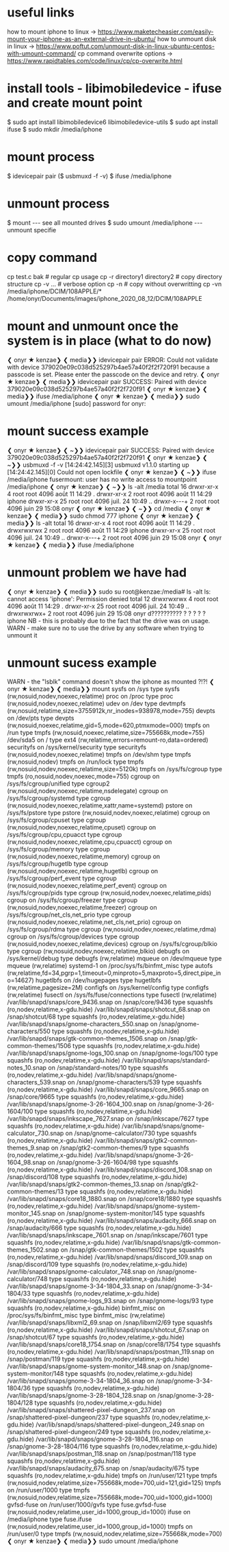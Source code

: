 # useful links
how to mount iphone to linux -> https://www.maketecheasier.com/easily-mount-your-iphone-as-an-external-drive-in-ubuntu/
how to unmount disk in linux -> https://www.poftut.com/unmount-disk-in-linux-ubuntu-centos-with-umount-command/
cp command overwrite options -> https://www.rapidtables.com/code/linux/cp/cp-overwrite.html

# install tools - libimobiledevice - ifuse and create mount point
$ sudo apt install libimobiledevice6 libimobiledevice-utils
$ sudo apt install ifuse
$ sudo mkdir /media/iphone

# mount process
$ idevicepair pair
($ usbmuxd -f -v)
$ ifuse /media/iphone

# unmount process
$ mount --- see all mounted drives
$ sudo umount /media/iphone --- unmount specifie

# copy command
cp test.c bak # regular cp usage
cp -r directory1 directory2 # copy directory structure
cp -v ... # verbose option
cp -n # copy without overwritting
cp -vn /media/iphone/DCIM/108APPLE/* /home/onyr/Documents/images/iphone_2020_08_12/DCIM/108APPLE

# mount and unmount once the system is in place (what to do now)
 ❮ onyr ★  kenzae❯ ❮ media❯❯ idevicepair pair
ERROR: Could not validate with device 379020e09c038d525297b4ae57a40f2f2f720f91 because a passcode is set. Please enter the passcode on the device and retry.
 ❮ onyr ★  kenzae❯ ❮ media❯❯ idevicepair pair
SUCCESS: Paired with device 379020e09c038d525297b4ae57a40f2f2f720f91
 ❮ onyr ★  kenzae❯ ❮ media❯❯ ifuse /media/iphone
 ❮ onyr ★  kenzae❯ ❮ media❯❯ sudo umount /media/iphone
[sudo] password for onyr: 

# mount success example
 ❮ onyr ★  kenzae❯ ❮ ~❯❯ idevicepair pair
SUCCESS: Paired with device 379020e09c038d525297b4ae57a40f2f2f720f91
 ❮ onyr ★  kenzae❯ ❮ ~❯❯ usbmuxd -f -v
[14:24:42.145][3] usbmuxd v1.1.0 starting up
[14:24:42.145][0] Could not open lockfile
 ❮ onyr ★  kenzae❯ ❮ ~❯❯ ifuse /media/iphone
fusermount: user has no write access to mountpoint /media/iphone
 ❮ onyr ★  kenzae❯ ❮ ~❯❯ ls -alt /media
total 16
drwxr-xr-x   4 root root 4096 août  11 14:29 .
drwxr-xr-x   2 root root 4096 août  11 14:29 iphone
drwxr-xr-x  25 root root 4096 juil. 24 10:49 ..
drwxr-x---+  2 root root 4096 juin  29 15:08 onyr
 ❮ onyr ★  kenzae❯ ❮ ~❯❯ cd /media
 ❮ onyr ★  kenzae❯ ❮ media❯❯ sudo chmod 777 iphone
 ❮ onyr ★  kenzae❯ ❮ media❯❯ ls -alt
total 16
drwxr-xr-x   4 root root 4096 août  11 14:29 .
drwxrwxrwx   2 root root 4096 août  11 14:29 iphone
drwxr-xr-x  25 root root 4096 juil. 24 10:49 ..
drwxr-x---+  2 root root 4096 juin  29 15:08 onyr
 ❮ onyr ★  kenzae❯ ❮ media❯❯ ifuse /media/iphone

# unmount problem we have had
 ❮ onyr ★  kenzae❯ ❮ media❯❯ sudo su
root@kenzae:/media# ls -alt
ls: cannot access 'iphone': Permission denied
total 12
drwxrwxrwx   4 root root 4096 août  11 14:29 .
drwxr-xr-x  25 root root 4096 juil. 24 10:49 ..
drwxrwxrwx+  2 root root 4096 juin  29 15:08 onyr
d??????????  ? ?    ?       ?              ? iphone
NB - this is probably due to the fact that the drive was on usage. 
WARN - make sure no to use the drive by any software when trying to unmount it

# unmount sucess example
WARN - the "lsblk" command doesn't show the iphone as mounted ?!?!
 ❮ onyr ★  kenzae❯ ❮ media❯❯ mount
sysfs on /sys type sysfs (rw,nosuid,nodev,noexec,relatime)
proc on /proc type proc (rw,nosuid,nodev,noexec,relatime)
udev on /dev type devtmpfs (rw,nosuid,relatime,size=3755912k,nr_inodes=938978,mode=755)
devpts on /dev/pts type devpts (rw,nosuid,noexec,relatime,gid=5,mode=620,ptmxmode=000)
tmpfs on /run type tmpfs (rw,nosuid,noexec,relatime,size=755668k,mode=755)
/dev/sda5 on / type ext4 (rw,relatime,errors=remount-ro,data=ordered)
securityfs on /sys/kernel/security type securityfs (rw,nosuid,nodev,noexec,relatime)
tmpfs on /dev/shm type tmpfs (rw,nosuid,nodev)
tmpfs on /run/lock type tmpfs (rw,nosuid,nodev,noexec,relatime,size=5120k)
tmpfs on /sys/fs/cgroup type tmpfs (ro,nosuid,nodev,noexec,mode=755)
cgroup on /sys/fs/cgroup/unified type cgroup2 (rw,nosuid,nodev,noexec,relatime,nsdelegate)
cgroup on /sys/fs/cgroup/systemd type cgroup (rw,nosuid,nodev,noexec,relatime,xattr,name=systemd)
pstore on /sys/fs/pstore type pstore (rw,nosuid,nodev,noexec,relatime)
cgroup on /sys/fs/cgroup/cpuset type cgroup (rw,nosuid,nodev,noexec,relatime,cpuset)
cgroup on /sys/fs/cgroup/cpu,cpuacct type cgroup (rw,nosuid,nodev,noexec,relatime,cpu,cpuacct)
cgroup on /sys/fs/cgroup/memory type cgroup (rw,nosuid,nodev,noexec,relatime,memory)
cgroup on /sys/fs/cgroup/hugetlb type cgroup (rw,nosuid,nodev,noexec,relatime,hugetlb)
cgroup on /sys/fs/cgroup/perf_event type cgroup (rw,nosuid,nodev,noexec,relatime,perf_event)
cgroup on /sys/fs/cgroup/pids type cgroup (rw,nosuid,nodev,noexec,relatime,pids)
cgroup on /sys/fs/cgroup/freezer type cgroup (rw,nosuid,nodev,noexec,relatime,freezer)
cgroup on /sys/fs/cgroup/net_cls,net_prio type cgroup (rw,nosuid,nodev,noexec,relatime,net_cls,net_prio)
cgroup on /sys/fs/cgroup/rdma type cgroup (rw,nosuid,nodev,noexec,relatime,rdma)
cgroup on /sys/fs/cgroup/devices type cgroup (rw,nosuid,nodev,noexec,relatime,devices)
cgroup on /sys/fs/cgroup/blkio type cgroup (rw,nosuid,nodev,noexec,relatime,blkio)
debugfs on /sys/kernel/debug type debugfs (rw,relatime)
mqueue on /dev/mqueue type mqueue (rw,relatime)
systemd-1 on /proc/sys/fs/binfmt_misc type autofs (rw,relatime,fd=34,pgrp=1,timeout=0,minproto=5,maxproto=5,direct,pipe_ino=14627)
hugetlbfs on /dev/hugepages type hugetlbfs (rw,relatime,pagesize=2M)
configfs on /sys/kernel/config type configfs (rw,relatime)
fusectl on /sys/fs/fuse/connections type fusectl (rw,relatime)
/var/lib/snapd/snaps/core_9436.snap on /snap/core/9436 type squashfs (ro,nodev,relatime,x-gdu.hide)
/var/lib/snapd/snaps/shotcut_68.snap on /snap/shotcut/68 type squashfs (ro,nodev,relatime,x-gdu.hide)
/var/lib/snapd/snaps/gnome-characters_550.snap on /snap/gnome-characters/550 type squashfs (ro,nodev,relatime,x-gdu.hide)
/var/lib/snapd/snaps/gtk-common-themes_1506.snap on /snap/gtk-common-themes/1506 type squashfs (ro,nodev,relatime,x-gdu.hide)
/var/lib/snapd/snaps/gnome-logs_100.snap on /snap/gnome-logs/100 type squashfs (ro,nodev,relatime,x-gdu.hide)
/var/lib/snapd/snaps/standard-notes_10.snap on /snap/standard-notes/10 type squashfs (ro,nodev,relatime,x-gdu.hide)
/var/lib/snapd/snaps/gnome-characters_539.snap on /snap/gnome-characters/539 type squashfs (ro,nodev,relatime,x-gdu.hide)
/var/lib/snapd/snaps/core_9665.snap on /snap/core/9665 type squashfs (ro,nodev,relatime,x-gdu.hide)
/var/lib/snapd/snaps/gnome-3-26-1604_100.snap on /snap/gnome-3-26-1604/100 type squashfs (ro,nodev,relatime,x-gdu.hide)
/var/lib/snapd/snaps/inkscape_7627.snap on /snap/inkscape/7627 type squashfs (ro,nodev,relatime,x-gdu.hide)
/var/lib/snapd/snaps/gnome-calculator_730.snap on /snap/gnome-calculator/730 type squashfs (ro,nodev,relatime,x-gdu.hide)
/var/lib/snapd/snaps/gtk2-common-themes_9.snap on /snap/gtk2-common-themes/9 type squashfs (ro,nodev,relatime,x-gdu.hide)
/var/lib/snapd/snaps/gnome-3-26-1604_98.snap on /snap/gnome-3-26-1604/98 type squashfs (ro,nodev,relatime,x-gdu.hide)
/var/lib/snapd/snaps/discord_108.snap on /snap/discord/108 type squashfs (ro,nodev,relatime,x-gdu.hide)
/var/lib/snapd/snaps/gtk2-common-themes_13.snap on /snap/gtk2-common-themes/13 type squashfs (ro,nodev,relatime,x-gdu.hide)
/var/lib/snapd/snaps/core18_1880.snap on /snap/core18/1880 type squashfs (ro,nodev,relatime,x-gdu.hide)
/var/lib/snapd/snaps/gnome-system-monitor_145.snap on /snap/gnome-system-monitor/145 type squashfs (ro,nodev,relatime,x-gdu.hide)
/var/lib/snapd/snaps/audacity_666.snap on /snap/audacity/666 type squashfs (ro,nodev,relatime,x-gdu.hide)
/var/lib/snapd/snaps/inkscape_7601.snap on /snap/inkscape/7601 type squashfs (ro,nodev,relatime,x-gdu.hide)
/var/lib/snapd/snaps/gtk-common-themes_1502.snap on /snap/gtk-common-themes/1502 type squashfs (ro,nodev,relatime,x-gdu.hide)
/var/lib/snapd/snaps/discord_109.snap on /snap/discord/109 type squashfs (ro,nodev,relatime,x-gdu.hide)
/var/lib/snapd/snaps/gnome-calculator_748.snap on /snap/gnome-calculator/748 type squashfs (ro,nodev,relatime,x-gdu.hide)
/var/lib/snapd/snaps/gnome-3-34-1804_33.snap on /snap/gnome-3-34-1804/33 type squashfs (ro,nodev,relatime,x-gdu.hide)
/var/lib/snapd/snaps/gnome-logs_93.snap on /snap/gnome-logs/93 type squashfs (ro,nodev,relatime,x-gdu.hide)
binfmt_misc on /proc/sys/fs/binfmt_misc type binfmt_misc (rw,relatime)
/var/lib/snapd/snaps/libxml2_69.snap on /snap/libxml2/69 type squashfs (ro,nodev,relatime,x-gdu.hide)
/var/lib/snapd/snaps/shotcut_67.snap on /snap/shotcut/67 type squashfs (ro,nodev,relatime,x-gdu.hide)
/var/lib/snapd/snaps/core18_1754.snap on /snap/core18/1754 type squashfs (ro,nodev,relatime,x-gdu.hide)
/var/lib/snapd/snaps/postman_119.snap on /snap/postman/119 type squashfs (ro,nodev,relatime,x-gdu.hide)
/var/lib/snapd/snaps/gnome-system-monitor_148.snap on /snap/gnome-system-monitor/148 type squashfs (ro,nodev,relatime,x-gdu.hide)
/var/lib/snapd/snaps/gnome-3-34-1804_36.snap on /snap/gnome-3-34-1804/36 type squashfs (ro,nodev,relatime,x-gdu.hide)
/var/lib/snapd/snaps/gnome-3-28-1804_128.snap on /snap/gnome-3-28-1804/128 type squashfs (ro,nodev,relatime,x-gdu.hide)
/var/lib/snapd/snaps/shattered-pixel-dungeon_237.snap on /snap/shattered-pixel-dungeon/237 type squashfs (ro,nodev,relatime,x-gdu.hide)
/var/lib/snapd/snaps/shattered-pixel-dungeon_249.snap on /snap/shattered-pixel-dungeon/249 type squashfs (ro,nodev,relatime,x-gdu.hide)
/var/lib/snapd/snaps/gnome-3-28-1804_116.snap on /snap/gnome-3-28-1804/116 type squashfs (ro,nodev,relatime,x-gdu.hide)
/var/lib/snapd/snaps/postman_118.snap on /snap/postman/118 type squashfs (ro,nodev,relatime,x-gdu.hide)
/var/lib/snapd/snaps/audacity_675.snap on /snap/audacity/675 type squashfs (ro,nodev,relatime,x-gdu.hide)
tmpfs on /run/user/121 type tmpfs (rw,nosuid,nodev,relatime,size=755668k,mode=700,uid=121,gid=125)
tmpfs on /run/user/1000 type tmpfs (rw,nosuid,nodev,relatime,size=755668k,mode=700,uid=1000,gid=1000)
gvfsd-fuse on /run/user/1000/gvfs type fuse.gvfsd-fuse (rw,nosuid,nodev,relatime,user_id=1000,group_id=1000)
ifuse on /media/iphone type fuse.ifuse (rw,nosuid,nodev,relatime,user_id=1000,group_id=1000)
tmpfs on /run/user/0 type tmpfs (rw,nosuid,nodev,relatime,size=755668k,mode=700)
 ❮ onyr ★  kenzae❯ ❮ media❯❯ sudo umount /media/iphone 



